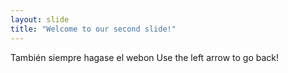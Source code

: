 ```yaml
---
layout: slide
title: "Welcome to our second slide!"
---
```

También siempre hagase el webon
Use the left arrow to go back!
